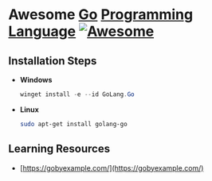 # Awesome [Go](https://en.wikipedia.org/wiki/Go_(programming_language)) [Programming Language](https://go.dev/) [![Awesome](https://awesome.re/badge.svg)](https://awesome.re)

## Installation Steps
* **Windows**
  ```powershell
  winget install -e --id GoLang.Go
  ```
* **Linux**
  ```bash
  sudo apt-get install golang-go
  ```

## Learning Resources
* [https://gobyexample.com/](https://gobyexample.com/)
